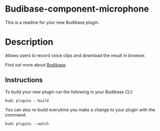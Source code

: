 # Budibase-component-microphone
This is a readme for your new Budibase plugin.

# Description
Allows users to record voice clips and download the result in browser.

Find out more about [Budibase](https://github.com/Budibase/budibase).

## Instructions

To build your new  plugin run the following in your Budibase CLI:
```
budi plugins --build
```

You can also re-build everytime you make a change to your plugin with the command:
```
budi plugins --watch
```

